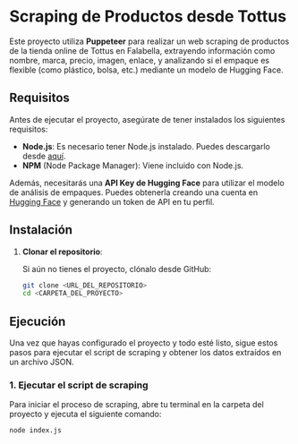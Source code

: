 # Scraping de Productos desde Tottus

Este proyecto utiliza **Puppeteer** para realizar un web scraping de productos de la tienda online de Tottus en Falabella, extrayendo información como nombre, marca, precio, imagen, enlace, y analizando si el empaque es flexible (como plástico, bolsa, etc.) mediante un modelo de Hugging Face.

## Requisitos

Antes de ejecutar el proyecto, asegúrate de tener instalados los siguientes requisitos:

- **Node.js**: Es necesario tener Node.js instalado. Puedes descargarlo desde [aquí](https://nodejs.org/).
- **NPM** (Node Package Manager): Viene incluido con Node.js.

Además, necesitarás una **API Key de Hugging Face** para utilizar el modelo de análisis de empaques. Puedes obtenerla creando una cuenta en [Hugging Face](https://huggingface.co/) y generando un token de API en tu perfil.

## Instalación

1. **Clonar el repositorio**:

   Si aún no tienes el proyecto, clónalo desde GitHub:

   ```bash
   git clone <URL_DEL_REPOSITORIO>
   cd <CARPETA_DEL_PROYECTO>
   ```

## Ejecución

Una vez que hayas configurado el proyecto y todo esté listo, sigue estos pasos para ejecutar el script de scraping y obtener los datos extraídos en un archivo JSON.

### 1. Ejecutar el script de scraping

Para iniciar el proceso de scraping, abre tu terminal en la carpeta del proyecto y ejecuta el siguiente comando:

```bash
node index.js
```
